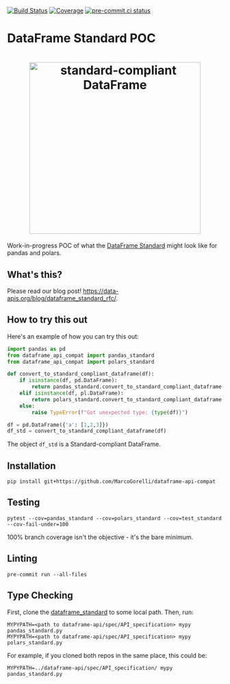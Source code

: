 [![Build Status](https://github.com/MarcoGorelli/dataframe-api-compat/workflows/tox/badge.svg)](https://github.com/MarcoGorelli/dataframe-api-compat/actions?workflow=tox)
[![Coverage](https://codecov.io/gh/MarcoGorelli/cython-lint/branch/main/graph/badge.svg)](https://codecov.io/gh/MarcoGorelli/dataframe-api-compat)
[![pre-commit.ci status](https://results.pre-commit.ci/badge/github/MarcoGorelli/dataframe-api-compat/main.svg)](https://results.pre-commit.ci/latest/github/MarcoGorelli/dataframe-api-compat/main)

# DataFrame Standard POC

<h1 align="center">
	<img
		width="400"
		alt="standard-compliant DataFrame"
		src="https://github.com/MarcoGorelli/dataframe-api-compat/assets/33491632/fb4bc907-2b85-4ad7-8d13-c2b9912b97f5">
</h1>

Work-in-progress POC of what the [DataFrame Standard](https://data-apis.org/dataframe-api/draft/index.html)
might look like for pandas and polars.

What's this?
------------
Please read our blog post! https://data-apis.org/blog/dataframe_standard_rfc/.

How to try this out
-------------------

Here's an example of how you can try this out:
```python
import pandas as pd
from dataframe_api_compat import pandas_standard
from dataframe_api_compat import polars_standard

def convert_to_standard_compliant_dataframe(df):
    if isinstance(df, pd.DataFrame):
        return pandas_standard.convert_to_standard_compliant_dataframe(df)
    elif isinstance(df, pl.DataFrame):
        return polars_standard.convert_to_standard_compliant_dataframe(df)
    else:
        raise TypeError(f"Got unexpected type: {type(df)}")

df = pd.DataFrame({'a': [1,2,3]})
df_std = convert_to_standard_compliant_dataframe(df)
```
The object `df_std` is a Standard-compliant DataFrame.

Installation
------------
```
pip install git+https://github.com/MarcoGorelli/dataframe-api-compat
```

Testing
-------
```
pytest --cov=pandas_standard --cov=polars_standard --cov=test_standard --cov-fail-under=100
```
100% branch coverage isn't the objective - it's the bare minimum.

Linting
-------
```
pre-commit run --all-files
```

Type Checking
-------------

First, clone the [dataframe_standard](https://github.com/data-apis/dataframe-api) to some
local path. Then, run:
```console
MYPYPATH=<path to dataframe-api/spec/API_specification> mypy pandas_standard.py
MYPYPATH=<path to dataframe-api/spec/API_specification> mypy polars_standard.py
```

For example, if you cloned both repos in the same place, this could be:
```console
MYPYPATH=../dataframe-api/spec/API_specification/ mypy pandas_standard.py
```
